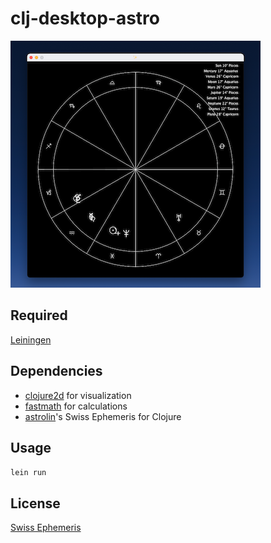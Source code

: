 # clj-desktop-astro

<img src='resources/screenshot.png' />

## Required

[Leiningen](https://leiningen.org/)

## Dependencies

* [clojure2d](https://github.com/Clojure2D/clojure2d) for visualization
* [fastmath](https://github.com/generateme/fastmath) for calculations
* [astrolin](https://github.com/astrolin/ephemeris)'s Swiss Ephemeris for Clojure

## Usage

`lein run`

## License

[Swiss Ephemeris](https://www.astro.com/swisseph/)

